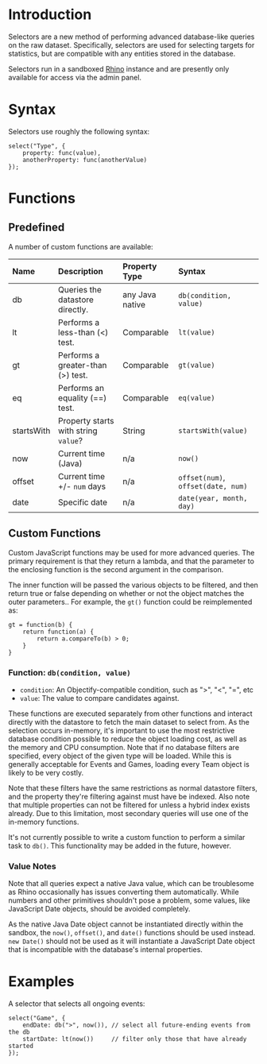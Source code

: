 # Introduction #

Selectors are a new method of performing advanced database-like queries on the raw dataset. Specifically, selectors are used for selecting targets for statistics, but are compatible with any entities stored in the database.

Selectors run in a sandboxed [Rhino](https://developer.mozilla.org/en-US/docs/Rhino) instance and are presently only available for access via the admin panel.

# Syntax #
Selectors use roughly the following syntax:
```
select("Type", {
    property: func(value),
    anotherProperty: func(anotherValue)
});
```

# Functions #

## Predefined ##
A number of custom functions are available:

| **Name**     | **Description**                        | **Property Type** | **Syntax**                           |
|:-------------|:---------------------------------------|:------------------|:-------------------------------------|
| db           | Queries the datastore directly.        | any Java native   | `db(condition, value)`               |
| lt           | Performs a less-than (<) test.         | Comparable        | `lt(value)`                          |
| gt           | Performs a greater-than (>) test.      | Comparable        | `gt(value)`                          |
| eq           | Performs an equality (==) test.        | Comparable        | `eq(value)`                          |
| startsWith   | Property starts with string `value`?   | String            | `startsWith(value)`                  |
| now          | Current time (Java)                    | n/a               | `now()`                              |
| offset       | Current time +/- `num` days            | n/a               | `offset(num)`, `offset(date, num)`   |
| date         | Specific date                          | n/a               | `date(year, month, day)`             |

## Custom Functions ##
Custom JavaScript functions may be used for more advanced queries. The primary requirement is that they return a lambda, and that the parameter to the enclosing function is the second argument in the comparison.

The inner function will be passed the various objects to be filtered, and then return true or false depending on whether or not the object matches the outer parameters.. For example, the `gt()` function could be reimplemented as:
```
gt = function(b) {
    return function(a) {
        return a.compareTo(b) > 0;
    }
}
```

### Function: `db(condition, value)` ###

  * `condition`: An Objectify-compatible condition, such as ">", "<", "=", etc
  * `value`: The value to compare candidates against.

These functions are executed separately from other functions and interact directly with the datastore to fetch the main dataset to select from. As the selection occurs in-memory, it's important to use the most restrictive database condition possible to reduce the object loading cost, as well as the memory and CPU consumption. Note that if no database filters are specified, every object of the given type will be loaded. While this is generally acceptable for Events and Games, loading every Team object is likely to be very costly.

Note that these filters have the same restrictions as normal datastore filters, and the property they're filtering against must have be indexed. Also note that multiple properties can not be filtered for unless a hybrid index exists already. Due to this limitation, most secondary queries will use one of the in-memory functions.

It's not currently possible to write a custom function to perform a similar task to `db()`. This functionality may be added in the future, however.

### Value Notes ###
Note that all queries expect a native Java value, which can be troublesome as Rhino occasionally has issues converting them automatically. While numbers and other primitives shouldn't pose a problem, some values, like JavaScript Date objects, should be avoided completely.

As the native Java Date object cannot be instantiated directly within the sandbox, the `now()`, `offset()`, and `date()` functions should be used instead. `new Date()` should not be used as it will instantiate a JavaScript Date object that is incompatible with the database's internal properties.

# Examples #

A selector that selects all ongoing events:
```
select("Game", {
    endDate: db(">", now()), // select all future-ending events from the db
    startDate: lt(now())     // filter only those that have already started
});
```